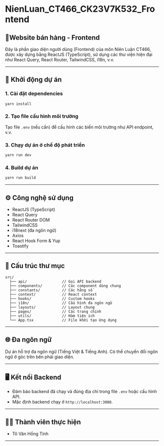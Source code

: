 # NienLuan_CT466_CK23V7K532_Frontend

## 🛒Website bán hàng - Frontend

Đây là phần giao diện người dùng (Frontend) của môn Niên Luận CT466, được xây dựng bằng ReactJS (TypeScript), sử dụng các thư viện hiện đại như React Query, React Router, TailwindCSS, i18n, v.v.

---

## 🚀 Khởi động dự án

### 1. Cài đặt dependencies

```bash
yarn install
```

### 2. Tạo file cấu hình môi trường

Tạo file `.env` (nếu cần) để cấu hình các biến môi trường như API endpoint, v.v.

### 3. Chạy dự án ở chế độ phát triển

```bash
yarn run dev
```

### 4. Build dự án

```bash
yarn run build
```

---

## ⚙️ Công nghệ sử dụng

- ReactJS (TypeScript)
- React Query
- React Router DOM
- TailwindCSS
- i18next (đa ngôn ngữ)
- Axios
- React Hook Form & Yup
- Toastify

---

## 📁 Cấu trúc thư mục

```
src/
  ├── api/                // Gọi API backend
  ├── components/         // Các component dùng chung
  ├── constants/          // Các hằng số
  ├── context/            // React context
  ├── hooks/              // Custom hooks
  ├── i18n/               // Cấu hình đa ngôn ngữ
  ├── layouts/            // Layout chung
  ├── pages/              // Các trang chính
  ├── utils/              // Hàm tiện ích
  └── App.tsx             // File khởi tạo ứng dụng
```

---

## 🌐 Đa ngôn ngữ

Dự án hỗ trợ đa ngôn ngữ (Tiếng Việt & Tiếng Anh). Có thể chuyển đổi ngôn ngữ ở góc trên bên phải giao diện.

---

## 🖥️ Kết nối Backend

- Đảm bảo backend đã chạy và đúng địa chỉ trong file `.env` hoặc cấu hình API.
- Mặc định backend chạy ở `http://localhost:3000`.

---

## 👨‍💻 Thành viên thực hiện

- Tô Văn Hồng Tính

---
